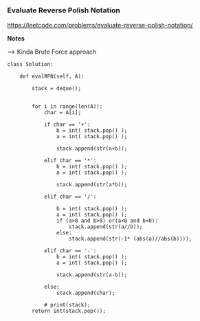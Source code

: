 ### Evaluate Reverse Polish Notation

https://leetcode.com/problems/evaluate-reverse-polish-notation/

**Notes** 

--> Kinda Brute Force approach 

```
class Solution:

	def evalRPN(self, A):
		
		stack = deque();

		
		for i in range(len(A)):
			char = A[i];
			
			if char == '+':
				b = int( stack.pop() );
				a = int( stack.pop() );
				
				stack.append(str(a+b));
			
			elif char == '*':
				b = int( stack.pop() );
				a = int( stack.pop() );
				
				stack.append(str(a*b));
			
			elif char == '/':
				
				b = int( stack.pop() );
				a = int( stack.pop() );
				if (a>0 and b>0) or(a<0 and b<0):
					stack.append(str(a//b));
				else:
					stack.append(str(-1* (abs(a)//abs(b))));
			
			elif char == '-':
				b = int( stack.pop() );
				a = int( stack.pop() );
				
				stack.append(str(a-b));
			
			else:
				stack.append(char);
			
			# print(stack);
		return int(stack.pop());

```
